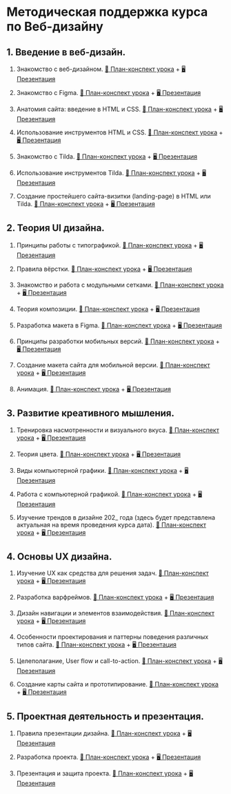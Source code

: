 # Методическая поддержка курса по Веб-дизайну


## 1. Введение в веб-дизайн.
1. Знакомство с веб-дизайном. [📄 План-конспект урока](https://docs.google.com/document/d/1vKXYTTL34bIu7r2e24KF3qH2q2YV9pTdWabhlyBNjmY/edit?usp=share_link) + [🖥 Презентация](https://docs.google.com/presentation/d/1wEiBH2ftxuZ8zce5mTn3Bm_zid7w2Z05TbSqc0MFqYo/edit?usp=share_link)

2. Знакомство с Figma. [📄 План-конспект урока](https://docs.google.com/presentation/d/1wEiBH2ftxuZ8zce5mTn3Bm_zid7w2Z05TbSqc0MFqYo/edit?usp=share_link) + [🖥 Презентация]()

3. Анатомия сайта: введение в HTML и CSS. [📄 План-конспект урока]() + [🖥 Презентация]()

4. Использование инструментов HTML и CSS. [📄 План-конспект урока]() + [🖥 Презентация]()

5. Знакомство с Tilda. [📄 План-конспект урока]() + [🖥 Презентация]()

6. Использование инструментов Tilda. [📄 План-конспект урока]() + [🖥 Презентация]()

7. Создание простейшего сайта-визитки (landing-page) в HTML или Tilda. [📄 План-конспект урока]() + [🖥 Презентация]()


## 2. Теория UI дизайна.
1. Принципы работы с типографикой. [📄 План-конспект урока](./404.html) + [🖥 Презентация]()

2. Правила вёрстки. [📄 План-конспект урока]() + [🖥 Презентация]()

3. Знакомство и работа с модульными сетками. [📄 План-конспект урока]() + [🖥 Презентация]()

4. Теория композиции. [📄 План-конспект урока]() + [🖥 Презентация]()

5. Разработка макета в Figma. [📄 План-конспект урока]() + [🖥 Презентация]()

6. Принципы разработки мобильных версий. [📄 План-конспект урока]() + [🖥 Презентация]()

7. Создание макета сайта для мобильной версии. [📄 План-конспект урока]() + [🖥 Презентация]()

8. Анимация. [📄 План-конспект урока]() + [🖥 Презентация]()


## 3. Развитие креативного мышления.
1. Тренировка насмотренности и визуального вкуса. [📄 План-конспект урока]() + [🖥 Презентация]()

2. Теория цвета. [📄 План-конспект урока]() + [🖥 Презентация]()
 
3. Виды компьютерной графики. [📄 План-конспект урока]() + [🖥 Презентация]()
 
4. Работа с компьютерной графикой. [📄 План-конспект урока]() + [🖥 Презентация]()
 
5. Изучение трендов в дизайне 202_ года (здесь будет представлена актуальная на время проведения курса дата). [📄 План-конспект урока]() + [🖥 Презентация]()
 

## 4. Основы UX дизайна.
1. Изучение UX как средства для решения задач. [📄 План-конспект урока]() + [🖥 Презентация]()
 
2. Разработка варфреймов. [📄 План-конспект урока]() + [🖥 Презентация]()
 
3. Дизайн навигации и элементов взаимодействия. [📄 План-конспект урока]() + [🖥 Презентация]()
 
4. Особенности проектирования и паттерны поведения различных типов сайта. [📄 План-конспект урока]() + [🖥 Презентация]()
 
5. Целеполагание, User flow и call-to-action. [📄 План-конспект урока]() + [🖥 Презентация]()
 
6. Создание карты сайта и прототипирование. [📄 План-конспект урока]() + [🖥 Презентация]()


## 5. Проектная деятельность и презентация.
1. Правила презентации дизайна. [📄 План-конспект урока]() + [🖥 Презентация]()
 
2. Разработка проекта. [📄 План-конспект урока]() + [🖥 Презентация]()
 
3. Презентация и защита проекта. [📄 План-конспект урока]() + [🖥 Презентация]()
